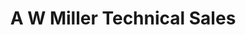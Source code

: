 ---
title: "A W Miller Technical Sales"
url: /harmony/a-w-miller-technical-sales/
shop: hardware
---